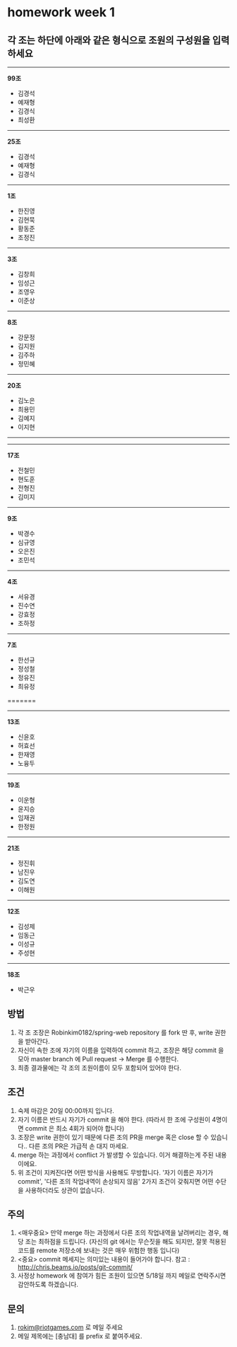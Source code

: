 ﻿# homework week 1

## 각 조는 하단에 아래와 같은 형식으로 조원의 구성원을 입력하세요
- - -
**99조**
+ 김경석
+ 예재형
+ 김경식
+ 최성환

- - -
**25조**
+ 김경석
+ 예재형
+ 김경식

- - -
**1조**
+ 한진영
+ 김현묵
+ 황동준
+ 조정진

- - - 
**3조**
+ 김창희
+ 임성근
+ 조영우
+ 이준상

- - - 
**8조**
+ 강문정
+ 김지원
+ 김주하
+ 정민혜

- - - 
**20조**
+ 김노은
+ 최용민
+ 김예지
+ 이지현
- - -

- - - 
**17조**
+ 전철민
+ 현도훈
+ 전형진
+ 김미지


- - -
**9조**
+ 박경수
+ 심규영
+ 오은진
+ 조민석

- - -
**4조**
+ 서유경
+ 진수연
+ 강효정
+ 조하정

- - -
**7조**
+ 한선규
+ 정성철
+ 정유진
+ 최유정



=======
- - -
**13조**
+ 신윤호
+ 허효선
+ 한재영
+ 노융두

- - -
**19조**
+ 이운형
+ 윤지승
+ 임재권
+ 한정원

- - - 
**21조**
+ 정진휘
+ 남진우
+ 김도연
+ 이해원

- - -
**12조**
+ 김성제
+ 임동근
+ 이성규
+ 주성현

- - -
**18조**
+ 박근우
## 방법
1. 각 조 조장은 Robinkim0182/spring-web repository 를 fork 딴 후, write 권한을 받아간다.
2. 자신이 속한 조에 자기의 이름을 입력하여 commit 하고, 조장은 해당 commit 을 모아 master branch 에 Pull request -> Merge 를 수행한다.
3. 최종 결과물에는 각 조의 조원이름이 모두 포함되어 있어야 한다.

## 조건
1. 숙제 마감은 20일 00:00까지 입니다.
1. 자기 이름은 반드시 자기가 commit 을 해야 한다. (따라서 한 조에 구성원이 4명이면 commit 은 최소 4회가 되어야 합니다)
3. 조장은 write 권한이 있기 때문에 다른 조의 PR을 merge 혹은 close 할 수 있습니다.. 다른 조의 PR은 가급적 손 대지 마세요.
3. merge 하는 과정에서 conflict 가 발생할 수 있습니다. 이거 해결하는게 주된 내용이에요.
4. 위 조건이 지켜진다면 어떤 방식을 사용해도 무방합니다. '자기 이름은 자기가 commit', '다른 조의 작업내역이 손상되지 않음' 2가지 조건이 갖춰지면 어떤 수단을 사용하더라도 상관이 없습니다.

## 주의
1. <매우중요> 만약 merge 하는 과정에서 다른 조의 작업내역을 날려버리는 경우, 해당 조는 최하점을 드립니다. (자신의 git 에서는 무슨짓을 해도 되지만, 잘못 적용된 코드를 remote 저장소에 보내는 것은 매우 위험한 행동 입니다)
2. <중요> commit 메세지는 의미있는 내용이 들어가야 합니다. 참고 : http://chris.beams.io/posts/git-commit/
3. 사정상 homework 에 참여가 힘든 조원이 있으면 5/18일 까지 메일로 연락주시면 감안하도록 하겠습니다.

## 문의
1. rokim@riotgames.com 로 메일 주세요
2. 메일 제목에는 [충남대] 를 prefix 로 붙여주세요.
